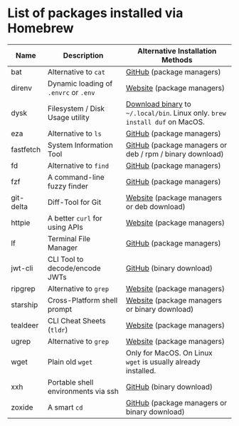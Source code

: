 # List of packages installed via Homebrew

| Name      | Description                           | Alternative Installation Methods                                                                                      |
| --------- | ------------------------------------- | --------------------------------------------------------------------------------------------------------------------- |
| bat       | Alternative to `cat`                  | [GitHub](https://github.com/sharkdp/bat?tab=readme-ov-file#installation) (package managers)                           |
| direnv    | Dynamic loading of `.envrc` or `.env` | [Website](https://direnv.net/docs/installation.html) (package managers)                                               |
| dysk      | Filesystem / Disk Usage utility       | [Download binary](https://dystroy.org/dysk/install/) to `~/.local/bin`. Linux only. `brew install duf` on MacOS.      |
| eza       | Alternative to `ls`                   | [GitHub](https://github.com/eza-community/eza/blob/main/INSTALL.md) (package managers)                                |
| fastfetch | System Information Tool               | [GitHub](https://github.com/fastfetch-cli/fastfetch) (package managers or deb / rpm / binary download)                |
| fd        | Alternative to `find`                 | [GitHub](https://github.com/sharkdp/fd?tab=readme-ov-file#installation) (package managers)                            |
| fzf       | A command-line fuzzy finder           | [GitHub](https://github.com/junegunn/fzf?tab=readme-ov-file#installation) (package managers)                          |
| git-delta | Diff-Tool for Git                     | [Website](https://dandavison.github.io/delta/installation.html) (package managers or deb download)                    |
| httpie    | A better `curl` for using APIs        | [Website](https://httpie.io/docs/cli/installation) (package managers)                                                 |
| lf        | Terminal File Manager                 | [GitHub](https://github.com/gokcehan/lf) (package managers)                                                           |
| jwt-cli   | CLI Tool to decode/encode JWTs        | [GitHub](https://github.com/mike-engel/jwt-cli) (binary download)                                                     |
| ripgrep   | Alternative to `grep`                 | [Website](https://github.com/BurntSushi/ripgrep) (package managers)                                                   |
| starship  | Cross-Platform shell prompt           | [Website](https://starship.rs/guide/) (package managers or binary download)                                           |
| tealdeer  | CLI Cheat Sheets (`tldr`)             | [Website](https://tealdeer-rs.github.io/tealdeer/installing.html) (package managers)                                  |
| ugrep     | Alternative to `grep`                 | [Website](https://ugrep.com/) (package managers)                                                                      |
| wget      | Plain old `wget`                      | Only for MacOS. On Linux `wget` is usually already installed.                                                         |
| xxh       | Portable shell environments via ssh   | [GitHub](https://github.com/xxh/xxh) (binary download)                                                                |
| zoxide    | A smart `cd`                          | [GitHub](https://github.com/ajeetdsouza/zoxide?tab=readme-ov-file#installation) (package managers or binary download) |
